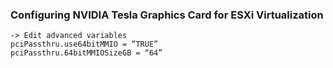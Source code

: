 ### Configuring NVIDIA Tesla Graphics Card for ESXi Virtualization
```
-> Edit advanced variables
pciPassthru.use64bitMMIO = ”TRUE”
pciPassthru.64bitMMIOSizeGB = “64”
```
